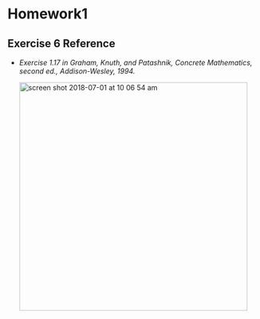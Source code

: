 # Homework1

## Exercise 6 Reference

- *Exercise 1.17 in Graham, Knuth, and Patashnik, Concrete Mathematics, second ed., Addison-Wesley, 1994.*

    <img width="457" alt="screen shot 2018-07-01 at 10 06 54 am" src="https://user-images.githubusercontent.com/3212221/42130469-b1ca04f0-7d18-11e8-8b57-5d477fbdb89a.png">
